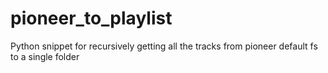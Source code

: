 # pioneer_to_playlist
Python snippet for recursively getting all the tracks from pioneer default fs to a single folder
